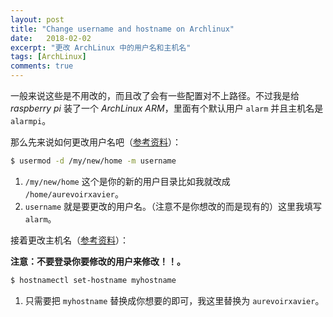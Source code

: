 ```yaml
---
layout: post
title: "Change username and hostname on Archlinux"
date:   2018-02-02
excerpt: "更改 ArchLinux 中的用户名和主机名"
tags: [ArchLinux]
comments: true
---
```


一般来说这些是不用改的，而且改了会有一些配置对不上路径。不过我是给 *raspberry pi* 装了一个 *ArchLinux ARM*，里面有个默认用户 `alarm` 并且主机名是 `alarmpi`。

那么先来说如何更改用户名吧（[参考资料](https://wiki.archlinux.org/index.php/Users_and_groups#Change_a_user.27s_login_name_or_home_directory)）：

```sh
$ usermod -d /my/new/home -m username
```

1.  `/my/new/home` 这个是你的新的用户目录比如我就改成 `/home/aurevoirxavier`。
2.  `username` 就是要更改的用户名。（注意不是你想改的而是现有的）这里我填写 `alarm`。

接着更改主机名（[参考资料](https://wiki.archlinux.org/index.php/Network_configuration#Set_the_hostname)）：

**注意：不要登录你要修改的用户来修改！！。**

```sh
$ hostnamectl set-hostname myhostname
```

1.  只需要把 `myhostname` 替换成你想要的即可，我这里替换为 `aurevoirxavier`。

